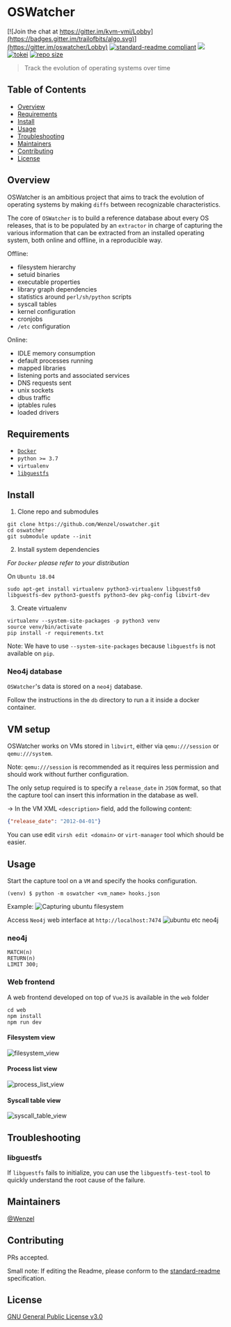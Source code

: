 # OSWatcher

[![Join the chat at https://gitter.im/kvm-vmi/Lobby](https://badges.gitter.im/trailofbits/algo.svg)](https://gitter.im/oswatcher/Lobby)
[![standard-readme compliant](https://img.shields.io/badge/readme%20style-standard-brightgreen.svg?style=flat-square)](https://github.com/RichardLitt/standard-readme)
![](https://github.com/Wenzel/oswatcher/workflows/Python%20application/badge.svg)
[![tokei](https://tokei.rs/b1/github/Wenzel/oswatcher)](https://github.com/Wenzel/oswatcher)
[![repo size](https://img.shields.io/github/repo-size/Wenzel/oswatcher)](https://github.com/Wenzel/oswatcher)

> Track the evolution of operating systems over time

## Table of Contents

- [Overview](#overview)
- [Requirements](#requirements)
- [Install](#install)
- [Usage](#usage)
- [Troubleshooting](#troubleshooting)
- [Maintainers](#maintainers)
- [Contributing](#contributing)
- [License](#license)

## Overview

OSWatcher is an ambitious project that aims to track the evolution of operating
systems by making `diffs` between recognizable characteristics.

The core of `OSWatcher` is to build a reference database about every OS
releases, that is to be populated by an `extractor` in charge of capturing the
various information that can be extracted from an installed operating system, both online
and offline, in a reproducible way.

Offline:

- filesystem hierarchy
- setuid binaries
- executable properties
- library graph dependencies
- statistics around `perl/sh/python` scripts
- syscall tables
- kernel configuration
- cronjobs
- `/etc` configuration

Online:

- IDLE memory consumption
- default processes running
- mapped libraries
- listening ports and associated services
- DNS requests sent
- unix sockets
- dbus traffic
- iptables rules
- loaded drivers

## Requirements

- [`Docker`](https://www.docker.com/)
- `python >= 3.7`
- `virtualenv`
- [`libguestfs`](http://libguestfs.org/)

## Install

1. Clone repo and submodules

~~~
git clone https://github.com/Wenzel/oswatcher.git
cd oswatcher
git submodule update --init
~~~

2. Install system dependencies

*For `Docker` please refer to your distribution*

On `Ubuntu 18.04`

~~~
sudo apt-get install virtualenv python3-virtualenv libguestfs0 libguestfs-dev python3-guestfs python3-dev pkg-config libvirt-dev
~~~

3. Create virtualenv

~~~
virtualenv --system-site-packages -p python3 venv
source venv/bin/activate
pip install -r requirements.txt
~~~

Note: We have to use `--system-site-packages` because `libguestfs` is not
available on `pip`.

### Neo4j database

`OSWatcher`'s data is stored on a `neo4j` database.

Follow the instructions in the `db` directory to run a it inside a docker
container.

## VM setup

OSWatcher works on VMs stored in `libvirt`, either via `qemu:///session`
or `qemu:///system`.

Note: `qemu:///session` is recommended as it requires less permission
and should work without further configuration.

The only setup required is to specify a `release_date` in `JSON` format, so that
the capture tool can insert this information in the database as well.

-> In the VM XML `<description>` field, add the following content:
~~~JSON
{"release_date": "2012-04-01"}
~~~

You can use edit `virsh edit <domain>` or `virt-manager` tool which should be easier.

## Usage

Start the capture tool on a `VM` and specify the hooks configuration.

~~~
(venv) $ python -m oswatcher <vm_name> hooks.json
~~~

Example: ![Capturing ubuntu
filesystem](https://user-images.githubusercontent.com/964610/47535862-14ddbb00-d8c6-11e8-88cd-efa5db339bb8.jpg)

Access `Neo4j` web interface at `http://localhost:7474` ![ubuntu etc
neo4j](https://user-images.githubusercontent.com/964610/47535864-18714200-d8c6-11e8-885b-27d17c8d6235.png)

### neo4j

~~~
MATCH(n)
RETURN(n)
LIMIT 300;
~~~

### Web frontend

A web frontend developed on top of `VueJS` is available in the `web` folder

~~~
cd web
npm install
npm run dev
~~~

#### Filesystem view

![filesystem_view](https://img.linuxfr.org/img/68747470733a2f2f757365722d696d616765732e67697468756275736572636f6e74656e742e636f6d2f3936343631302f34373735393035322d38326237323738302d646362362d313165382d393733302d6330656131353738333136332e6a7067/47759052-82b72780-dcb6-11e8-9730-c0ea15783163.jpg)

#### Process list view

![process_list_view](https://img.linuxfr.org/img/68747470733a2f2f757365722d696d616765732e67697468756275736572636f6e74656e742e636f6d2f3936343631302f34373735393035382d38633430386638302d646362362d313165382d383638352d6665383464353431303462632e6a7067/47759058-8c408f80-dcb6-11e8-8685-fe84d54104bc.jpg)

#### Syscall table view

![syscall_table_view](https://img.linuxfr.org/img/68747470733a2f2f757365722d696d616765732e67697468756275736572636f6e74656e742e636f6d2f3936343631302f34373735393036312d38656132653938302d646362362d313165382d386637392d6133646132366564366261652e6a7067/47759061-8ea2e980-dcb6-11e8-8f79-a3da26ed6bae.jpg)

## Troubleshooting

### libguestfs

If `libguestfs` fails to initialize, you can use the `libguestfs-test-tool` to
quickly understand the root cause of the failure.

## Maintainers

[@Wenzel](https://github.com/Wenzel)

## Contributing

PRs accepted.

Small note: If editing the Readme, please conform to the [standard-readme](https://github.com/RichardLitt/standard-readme) specification.

## License

[GNU General Public License v3.0](https://github.com/Wenzel/oswatcher/blob/master/LICENSE)
